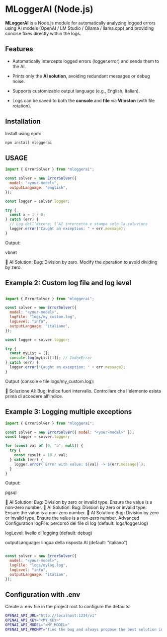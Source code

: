 # MLoggerAI (Node.js)

**MLoggerAI** is a Node.js module for automatically analyzing logged errors using AI models (OpenAI / LM Studio / Ollama / llama.cpp) and providing concise fixes directly within the logs.


## Features

- Automatically intercepts logged errors (logger.error) and sends them to the AI.

- Prints only the **AI solution**, avoiding redundant messages or debug noise.

- Supports customizable output language (e.g., English, Italian).

- Logs can be saved to both the **console** and **file** via **Winston** (with file rotation).
## Installation
Install using npm:

```bash
npm install mloggerai
```

## USAGE
```javascript 
import { ErrorSolver } from "mloggerai";

const solver = new ErrorSolver({
  model: "<your-model>",
  outputLanguage: "english",
});

const logger = solver.logger;

try {
  const x = 1 / 0;
} catch (err) {
  // Log dell’errore; l’AI intercetta e stampa solo la soluzione
  logger.error("Caught an exception: " + err.message);
}
```
Output:

vbnet

📘 AI Solution: Bug: Division by zero. Modify the operation to avoid dividing by zero.
## Example 2: Custom log file and log level
```javascript

import { ErrorSolver } from "mloggerai";

const solver = new ErrorSolver({
  model: "<your-model>",
  logFile: "logs/my_custom.log",
  logLevel: "info",
  outputLanguage: "italiano",
});

const logger = solver.logger;

try {
  const myList = [];
  console.log(myList[1]); // IndexError
} catch (err) {
  logger.error("Caught an exception: " + err.message);
}
```
Output (console e file logs/my_custom.log):

📘 Soluzione AI: Bug: Indice fuori intervallo. Controllare che l'elemento esista prima di accedere all'indice.
## Example 3: Logging multiple exceptions
```javascript
import { ErrorSolver } from "mloggerai";

const solver = new ErrorSolver({ model: "<your-model>" });
const logger = solver.logger;

for (const val of [0, "a", null]) {
  try {
    const result = 10 / val;
  } catch (err) {
    logger.error(`Error with value: ${val} -> ${err.message}`);
  }
}
```
Output:

pgsql

📘 AI Solution: Bug: Division by zero or invalid type. Ensure the value is a non-zero number.
📘 AI Solution: Bug: Division by zero or invalid type. Ensure the value is a non-zero number.
📘 AI Solution: Bug: Division by zero or invalid type. Ensure the value is a non-zero number.
Advanced Configuration
logFile: percorso del file di log (default: logs/logger.log)

logLevel: livello di logging (default: debug)

outputLanguage: lingua della risposta AI (default: "italiano")

```javascript

const solver = new ErrorSolver({
  model: "<your-model>",
  logFile: "logs/mylog.log",
  logLevel: "info",
  outputLanguage: "italian",
});
```
## Configuration with .env
Create a .env file in the project root to configure the defaults:
```bash
OPENAI_API_URL="http://localhost:1234/v1"
OPENAI_API_KEY="<MY_KEY>"
OPENAI_API_MODEL="<MY_MODEL>"
OPENAI_API_PROMPT="find the bug and always propose the best solution in a very concise way"
```
